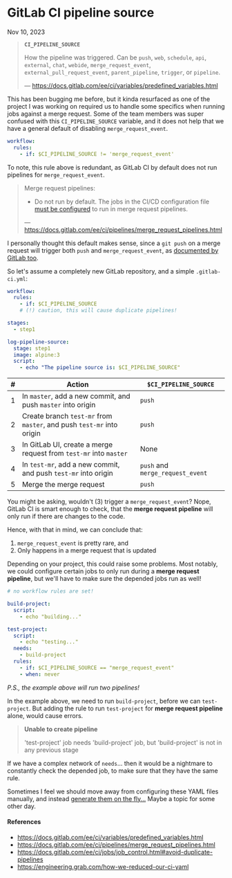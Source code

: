 GitLab CI pipeline source
===

Nov 10, 2023

> **`CI_PIPELINE_SOURCE`**
>
> How the pipeline was triggered. Can be `push`, `web`, `schedule`, `api`, `external`, `chat`, `webide`, `merge_request_event`, `external_pull_request_event`, `parent_pipeline`, `trigger`, or `pipeline`.
>
> &mdash; https://docs.gitlab.com/ee/ci/variables/predefined_variables.html

This has been bugging me before, but it kinda resurfaced as one of the project I was working on required us to handle some specifics when running jobs against a merge request.
Some of the team members was super confused with this `CI_PIPELINE_SOURCE` variable, and it does not help that we have a general default of disabling `merge_request_event`.

```yml
workflow:
  rules:
    - if: $CI_PIPELINE_SOURCE != 'merge_request_event'
```

To note, this rule above is redundant, as GitLab CI by default does not run pipelines for `merge_request_event`.

> Merge request pipelines:
> -  Do not run by default. The jobs in the CI/CD configuration file [must be configured](https://docs.gitlab.com/ee/ci/pipelines/merge_request_pipelines.html#prerequisites) to run in merge request pipelines.
> 
> &mdash; https://docs.gitlab.com/ee/ci/pipelines/merge_request_pipelines.html

I personally thought this default makes sense, since a `git push` on a merge request will trigger both `push` and `merge_request_event`, as [documented by GitLab too](https://docs.gitlab.com/ee/ci/jobs/job_control.html#avoid-duplicate-pipelines).

So let's assume a completely new GitLab repository, and a simple `.gitlab-ci.yml`:

```yml
workflow:
  rules:
    - if: $CI_PIPELINE_SOURCE
    # (!) caution, this will cause duplicate pipelines!

stages:
  - step1

log-pipeline-source:
  stage: step1
  image: alpine:3
  script:
    - echo "The pipeline source is: $CI_PIPELINE_SOURCE"
```

| \# | Action | `$CI_PIPELINE_SOURCE` |
| --: | --- | --- |
| 1 | In `master`, add a new commit, and push `master` into origin | `push` |
| 2 | Create branch `test-mr` from `master`, and push `test-mr` into origin | `push` |
| 3 | In GitLab UI, create a merge request from `test-mr` into `master` | None |
| 4 | In `test-mr`, add a new commit, and push `test-mr` into origin | `push` and `merge_request_event` |
| 5 | Merge the merge request | `push` |

You might be asking, wouldn't (3) trigger a `merge_request_event`? Nope, GitLab CI is smart enough to check, that the **merge request pipeline** will only run if there are changes to the code.

Hence, with that in mind, we can conclude that:

1. `merge_request_event` is pretty rare, and
2. Only happens in a merge request that is updated

Depending on your project, this could raise some problems. Most notably, we could configure certain jobs to only run during a **merge request pipeline**,
but we'll have to make sure the depended jobs run as well!

```yml
# no workflow rules are set!

build-project:
  script:
    - echo "building..."

test-project:
  script:
    - echo "testing..."
  needs:
    - build-project
  rules:
    - if: $CI_PIPELINE_SOURCE == "merge_request_event"
    - when: never
```

_P.S., the example above will run two pipelines!_

In the example above, we need to run `build-project`, before we can `test-project`. But adding the rule to run `test-project` for **merge request pipeline** alone,
would cause errors.

> **Unable to create pipeline**
>
> 'test-project' job needs 'build-project' job, but 'build-project' is not in any previous stage

If we have a complex network of `needs`... then it would be a nightmare to constantly check the depended job, to make sure that they have the same rule.

Sometimes I feel we should move away from configuring these YAML files manually, and instead [generate them on the fly...](https://engineering.grab.com/how-we-reduced-our-ci-yaml) Maybe a topic for some other day.

#### References

- https://docs.gitlab.com/ee/ci/variables/predefined_variables.html
- https://docs.gitlab.com/ee/ci/pipelines/merge_request_pipelines.html
- https://docs.gitlab.com/ee/ci/jobs/job_control.html#avoid-duplicate-pipelines
- https://engineering.grab.com/how-we-reduced-our-ci-yaml

